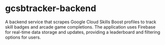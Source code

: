 # gcsbtracker-backend
A backend service that scrapes Google Cloud Skills Boost profiles to track skill badges and arcade game completions. The application uses Firebase for real-time data storage and updates, providing a leaderboard and filtering options for users.
